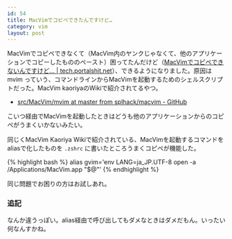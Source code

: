 ```yaml
---
id: 54
title: MacVimでコピペできたんですけど…
category: vim
layout: post
---
```


MacVimでコピペできなくて（MacVim内のヤンクじゃなくて、他のアプリケーションでコピーしたもののペースト）困ってたんだけど（[MacVimでコピペできないんですけど… \| tech.portalshit.net](http://tech.portalshit.net/2011/04/23/macvim-kopipe-dekinai/ "MacVimでコピペできないんですけど… \| tech.portalshit.net")）、できるようになりました。原因は mvim っていう、コマンドラインからMacVimを起動するためのシェルスクリプトだった。MacVim kaoriyaのWikiで紹介されてるやつ。

* [src/MacVim/mvim at master from splhack/macvim - GitHub](https://github.com/splhack/macvim/blob/master/src/MacVim/mvim "src/MacVim/mvim at master from splhack/macvim - GitHub")

こいつ経由でMacVimを起動したときはどうも他のアプリケーションからのコピペがうまくいかないみたい。

同じくMacVim Kaoriya Wikiで紹介されている、MacVimを起動するコマンドをaliasで化したものを `.zshrc` に書いたところうまくコピペが機能した。

{% highlight bash %}
alias gvim='env LANG=ja_JP.UTF-8 open -a /Applications/MacVim.app "$@"'
{% endhighlight %}

同じ問題でお困りの方はお試しあれ。

### 追記

なんか違うっぽい。alias経由で呼び出してもダメなときはダメだもん。いったい何なんすかね。
